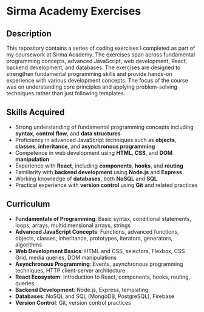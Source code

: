 # Sirma Academy Exercises

## Description

This repository contains a series of coding exercises I completed as part of my coursework at Sirma Academy. The exercises span across fundamental programming concepts, advanced JavaScript, web development, React, backend development, and databases. The exercises are designed to strengthen fundamental programming skills and provide hands-on experience with various development concepts. The focus of the course was on understanding core principles and applying problem-solving techniques rather than just following templates. 

## Skills Acquired

- Strong understanding of fundamental programming concepts including **syntax**, **control flow**, and **data structures**
- Proficiency in advanced JavaScript techniques such as **objects**, **classes**, **inheritance**, and **asynchronous programming**
- Competence in web development using **HTML**, **CSS**, and **DOM manipulation**
- Experience with **React**, including **components**, **hooks**, and **routing**
- Familiarity with **backend development** using **Node.js** and **Express**
- Working knowledge of **databases**, both **NoSQL** and **SQL**
- Practical experience with **version control** using **Git** and related practices

## Curriculum

- **Fundamentals of Programming**: Basic syntax, conditional statements, loops, arrays, multidimensional arrays, strings  
- **Advanced JavaScript Concepts**: Functions, advanced functions, objects, classes, inheritance, prototypes, iterators, generators, algorithms  
- **Web Development Basics**: HTML and CSS, selectors, Flexbox, CSS Grid, media queries, DOM manipulations  
- **Asynchronous Programming**: Events, asynchronous programming techniques, HTTP client-server architecture  
- **React Ecosystem**: Introduction to React, components, hooks, routing, queries  
- **Backend Development**: Node.js, Express, templating  
- **Databases**: NoSQL and SQL (MongoDB, PostgreSQL), Firebase  
- **Version Control**: Git, version control practices  
